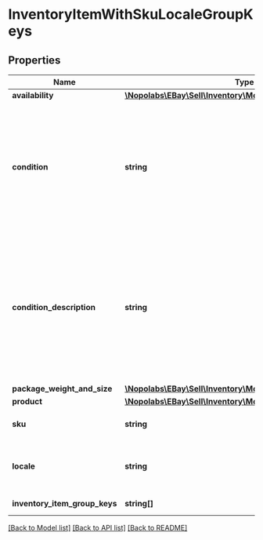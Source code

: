 # InventoryItemWithSkuLocaleGroupKeys

## Properties
Name | Type | Description | Notes
------------ | ------------- | ------------- | -------------
**availability** | [**\Nopolabs\EBay\Sell\Inventory\Model\Availability**](Availability.md) |  | [optional] 
**condition** | **string** | The numeric ID value of this field corresponds to the condition of the item. For a full list of condition identifiers, use the Trading API&#39;s GetCategoryFeatures call. Condition IDs can vary by category. - NEW, LIKE_NEW, NEW_OTHER, NEW_WITH_DEFECTS, MANUFACTURER_REFURBISHED, SELLER_REFURBISHED, USED_EXCELLENT,USED_VERY_GOOD, USED_GOOD, USED_ACCEPTABLE, FOR_PARTS_OR_NOT_WORKING For implementation help, refer to &lt;a href&#x3D;&#39;https://developer.ebay.com/devzone/rest/api-ref/inventory/types/ConditionEnum.html&#39;&gt;eBay API documentation&lt;/a&gt; | [optional] 
**condition_description** | **string** | This string field is used by the seller to more clearly describe the condition of used items, or items that are not &#39;Brand New&#39;, &#39;New with tags&#39;, or &#39;New in box&#39;. The ConditionDescription field is available for all categories. If the ConditionDescription field is used with an item in a new condition (Condition IDs 1000-1499), eBay will simply ignore this field if included, and eBay will return a warning message to the user. This field should only be used to further clarify the condition of the used item. It should not be used for branding, promotions, shipping, returns, payment or other information unrelated to the condition of the item. Make sure that the condition value, condition description, listing description, and the item&#39;s pictures do not contradict one another.Max length: 1000. | [optional] 
**package_weight_and_size** | [**\Nopolabs\EBay\Sell\Inventory\Model\PackageWeightAndSize**](PackageWeightAndSize.md) |  | [optional] 
**product** | [**\Nopolabs\EBay\Sell\Inventory\Model\Product**](Product.md) |  | [optional] 
**sku** | **string** | The seller-defined Stock-Keeping Unit (SKU) of the inventory item. The seller should have a unique SKU value for every product that they sell. | [optional] 
**locale** | **string** | This field is for future use only. For implementation help, refer to &lt;a href&#x3D;&#39;https://developer.ebay.com/devzone/rest/api-ref/inventory/types/LocaleEnum.html&#39;&gt;eBay API documentation&lt;/a&gt; | [optional] 
**inventory_item_group_keys** | **string[]** | This returns the inventoryItemGroupKeys this inventory item is associated with for MSKU listings | [optional] 

[[Back to Model list]](../README.md#documentation-for-models) [[Back to API list]](../README.md#documentation-for-api-endpoints) [[Back to README]](../README.md)


